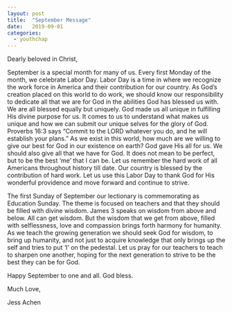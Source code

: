 ```yaml
---
layout: post
title:  "September Message"
date:   2019-09-01
categories: 
  - youthchap
---
```


Dearly beloved in Christ,

September is a special month for many of us.  Every first Monday of the month, we celebrate Labor Day.  Labor Day is a time in where we recognize the work force in America and their contribution for our country.  As God’s creation placed on this world to do work, we should know our responsibility to dedicate all that we are for God in the abilities God has blessed us with.  We are all blessed equally but uniquely.  God made us all unique in fulfilling His divine purpose for us.  It comes to us to understand what makes us unique and how we can submit our unique selves for the glory of God.  Proverbs 16:3 says “Commit to the LORD whatever you do, and he will establish your plans.”  As we exist in this world, how much are we willing to give our best for God in our existence on earth?  God gave His all for us.  We should also give all that we have for God.  It does not mean to be perfect, but to be the best ‘me’ that I can be.  Let us remember the hard work of all Americans throughout history till date.  Our country is blessed by the contribution of hard work.  Let us use this Labor Day to thank God for His wonderful providence and move forward and continue to strive.


The first Sunday of September our lectionary is commemorating as Education Sunday.  The theme is focused on teachers and that they should be filled with divine wisdom.  James 3 speaks on wisdom from above and below.  All can get wisdom.  But the wisdom that we get from above, filled with selflessness, love and compassion brings forth harmony for humanity.  As we teach the growing generation we should seek God for wisdom, to bring up humanity, and not just to acquire knowledge that only brings up the self and tries to put ‘I’ on the pedestal.  Let us pray for our teachers to teach to sharpen one another, hoping for the next generation to strive to be the best they can be for God.


Happy September to one and all.  God bless.




Much Love,

Jess Achen
